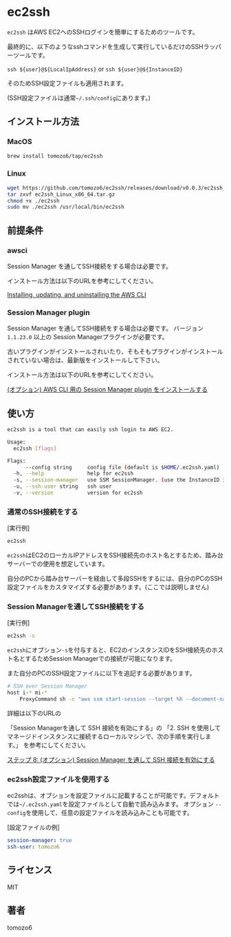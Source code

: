 # ec2ssh

`ec2ssh` はAWS EC2へのSSHログインを簡単にするためのツールです。

最終的に、以下のようなsshコマンドを生成して実行しているだけのSSHラッパーツールです。

`ssh ${user}@${LocalIpAddress}` or `ssh ${user}@${InstanceID}`

そのためSSH設定ファイルも適用されます。

(SSH設定ファイルは通常`~/.ssh/config`にあります。)

## インストール方法

### MacOS

```bash
brew install tomozo6/tap/ec2ssh
```

### Linux

```bash
wget https://github.com/tomozo6/ec2ssh/releases/download/v0.0.3/ec2ssh_Linux_x86_64.tar.gz
tar zxvf ec2ssh_Linux_x86_64.tar.gz
chmod +x ./ec2ssh
sudo mv ./ec2ssh /usr/local/bin/ec2ssh
```

## 前提条件

### awsci

Session Manager を通してSSH接続をする場合は必要です。

インストール方法は以下のURLを参考にしてください。

[Installing, updating, and uninstalling the AWS CLI](https://docs.aws.amazon.com/ja_jp/cli/latest/userguide/cli-chap-install.html)

### Session Manager plugin

Session Manager を通してSSH接続をする場合は必要です。
バージョン `1.1.23.0` 以上の Session Managerプラグインが必要です。

古いプラグインがインストールされいたり、そもそもプラグインがインストールされていない場合は、最新版をインストールして下さい。

インストール方法は以下のURLを参考にしてください。

[(オプション) AWS CLI 用の Session Manager plugin をインストールする](https://docs.aws.amazon.com/systems-manager/latest/userguide/session-manager-working-with-install-plugin.html)

## 使い方

```bash
ec2ssh is a tool that can easily ssh login to AWS EC2.

Usage:
  ec2ssh [flags]

Flags:
      --config string     config file (default is $HOME/.ec2ssh.yaml)
  -h, --help              help for ec2ssh
  -s, --session-manager   use SSM SessionManager. (use the InstanceID instead of IpAddress.)
  -u, --ssh-user string   ssh user
  -v, --version           version for ec2ssh
```

### 通常のSSH接続をする

[実行例]

```bash
ec2ssh
```

`ec2ssh`はEC2のローカルIPアドレスをSSH接続先のホスト名とするため、踏み台サーバーでの使用を想定しています。

自分のPCから踏み台サーバーを経由して多段SSHをするには、自分のPCのSSH設定ファイルをカスタマイズする必要があります。(ここでは説明しません)

### Session Managerを通してSSH接続をする

[実行例]

```bash
ec2ssh -s
```

`ec2ssh`にオプション`-s`を付与すると、EC2のインスタンスIDをSSH接続先のホスト名とするためSession Managerでの接続が可能になります。

また自分のPCのSSH設定ファイルに以下を追記する必要があります。

```bash
# SSH over Session Manager
host i-* mi-*
    ProxyCommand sh -c "aws ssm start-session --target %h --document-name AWS-StartSSHSession --parameters 'portNumber=%p'"
```

詳細は以下のURLの

「Session Managerを通して SSH 接続を有効にする」の 「2. SSH を使用してマネージドインスタンスに接続するローカルマシンで、次の手順を実行します。」
を参考にしてください。

[ステップ 8: (オプション) Session Manager を通して SSH 接続を有効にする](https://docs.aws.amazon.com/ja_jp/systems-manager/latest/userguide/session-manager-getting-started-enable-ssh-connections.html)

### ec2ssh設定ファイルを使用する

ec2sshは、オプションを設定ファイルに記載することが可能です。デフォルトでは`~/.ec2ssh.yaml`を設定ファイルとして自動で読み込みます。
オプション `--config`を使用して、任意の設定ファイルを読み込みことも可能です。

[設定ファイルの例]

```yaml
session-manager: true
ssh-user: tomozo6
```

## ライセンス

MIT

## 著者

tomozo6
